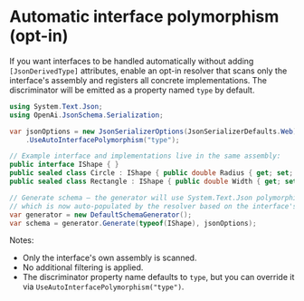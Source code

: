 # Automatic interface polymorphism (opt-in)

If you want interfaces to be handled automatically without adding `[JsonDerivedType]` attributes, enable an opt-in resolver that scans only the interface's assembly and registers all concrete implementations. The discriminator will be emitted as a property named `type` by default.

```csharp
using System.Text.Json;
using OpenAi.JsonSchema.Serialization;

var jsonOptions = new JsonSerializerOptions(JsonSerializerDefaults.Web)
    .UseAutoInterfacePolymorphism("type");

// Example interface and implementations live in the same assembly:
public interface IShape { }
public sealed class Circle : IShape { public double Radius { get; set; } }
public sealed class Rectangle : IShape { public double Width { get; set; } public double Height { get; set; } }

// Generate schema — the generator will use System.Text.Json polymorphism metadata,
// which is now auto-populated by the resolver based on the interface's assembly:
var generator = new DefaultSchemaGenerator();
var schema = generator.Generate(typeof(IShape), jsonOptions);
```

Notes:
- Only the interface's own assembly is scanned.
- No additional filtering is applied.
- The discriminator property name defaults to `type`, but you can override it via `UseAutoInterfacePolymorphism("type")`. 